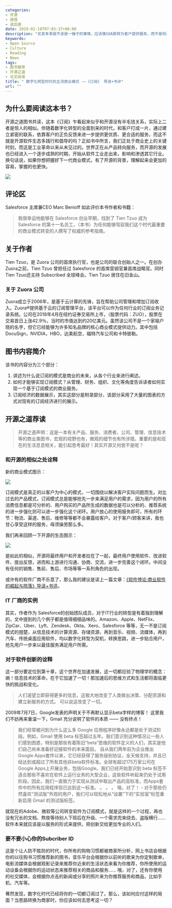 ```yaml
---
categories:
- 开源
- 感悟
- 读后感
date: 2019-02-18T07:03:37+08:00
description: "买卖本来就不该是一锤子的事情，应该像SOA那样为客户提供服务，而不是将所有的事情都暴露给客户，这和开源有着异曲同工之妙！建立共生的生态系统，你中有我，我中有你的共同进化的健壮系统。所以，了解下一代商业模式，该书绝对不能错过。"
keywords:
- Open Source
- Culture
- Reading
- News
tags:
- 图书推荐
- 开源之道
- 论文阅读
title: " 数字化转型时代的主流商业模式 ——《订阅》 导读+书评"
url: ""
---
```


## 为什么要阅读这本书？

开源之道图书共读，这本《订阅》乍看起来似乎和开源没有半毛钱关系，实际上二者是惊人的相似。伴随着数字化转型的全面到来的时代，和客户打成一片，通过建立紧密的联系，依靠客户的正负反馈来进一步提供更优质、更合适的服务，而这不就是开源软件生态多践行和倡导的吗？正如书中所言，我们正处于商业史上的关键时刻，而这是工业革命以来从未见过的。世界正在从产品转向服务，而开源的发展也已经进入一个逐步成熟的时期，开始从软件工业走出来，影响和渗透其它行业。换句话说，如果你想把握好下一代商业模式，有了开源的背景，理解起来会更加的容易，掌握的也更快。

![](https://2utfff4d3dkt3biit53nsvep-wpengine.netdna-ssl.com/wp-content/uploads/2018/06/book_review.png)

## 评论区

Salesforce 主席兼CEO Marc Benioff 如此评价本书作者和书籍：

> 我很幸运地能够在 Salesforce 创业早期，找到了 Tien Tzuo 成为 Salesforce 的第十一名员工，（本书）为任何能够驾驭我们这个时代最重要的商业模式转变的人撰写了权威的参考指南。


## 关于作者

Tien Tzuo，是 Zuora 公司的首席执行官，也是公司的联合创始人之一。在创办Zuora之前，Tien Tzuo 曾担任过 Salesforce 的首席营销官兼首席战略官。同时Tien Tzuo还主持 Subscribed 全球峰会。Tien Tzuo 居住在旧金山。

### 关于 Zuora 公司

Zuora成立于2006年，是基于云计算的先锋，旨在帮助公司管理和增加订阅收入。Zuora®提供基于云的订阅管理平台，该平台可以作为任何行业的订阅业务记录系统。公司在2018年4月在纽约证券交易所上市，（股票代码：ZUO），股票在交易首日上涨42.9％，当时的市值达到约20亿美元。虽然该公司不是一个家喻户晓的名字，但它已经能够为许多知名品牌的核心商业模式提供动力。其中包括DocuSign，NVIDIA，HBO，达美航空，福特汽车公司和卡特彼勒。

## 图书内容简介

该书的内容分为三个部分：

1. 讲述为什么说订阅的模式是商业的未来，从各个行业来进行阐述。
2. 如何才能够实现订阅模式？从管理、财务、组织、文化等角度告诉读者如何实现一个基于订阅模式的商业服务。
3. 订阅经济的数据展示，其实这部分是附录部分，该部分采用了大量的图表的方式对现有的订阅经济进行的展示。

## 开源之道荐读

> 开源之道声明：这是一本有关产品、服务、消费者、公司、管理、信息技术等的商业类图书，宏观的视野也有，微观的细节也有所涉猎。重要的是和现在的生活息息相关，能引起思考最好！其实开源又何尝不是呢？

### 和开源的相似之处诠释

新的商业模式图示：

![](https://www.zuora.com/wp-content/uploads/2018/05/dynamic.svg)

订阅模式是真正的以客户为中心的模式，一切围绕以解决客户实际问题而生。对比过去的产品模式，订阅模式总是能够抢先一步来满足用户的需求，因为用户的所有消费信息都是可分析的、用户购买的产品所生成的数据也是可以分析的、推荐系统的进一步强化则可以进一步强化这个闭环。用户放心的使用服务即可，所有的环节：物流、渠道、售后、维修等等都不会暴露给客户。对于客户/顾客来讲，我也甘心享受这样的服务，毋须操劳那么多。

我们再来回顾一下开源的生态图示：

![](images/book-reading/open_source_software_ecosystem.gif)

是如此的相似，开源将最终用户和开发者拉在了一起，最终用户使用软件、改进软件、提出反馈，进而和上游进行沟通、协商、交流，进一步完善这个闭环。中间没有任何的销售、售前、售后、市场等等一系列角色的出现。

或许有的软件厂商不乐意了，那么我的建议是读上一篇文章：[《软件悖论:商业软件的崛起与陨落》导读+书评](posts/paper_or_book_reading/the-software-paradox-book-review/)。

### IT 厂商的实例

其实，作者作为 Salesforce的创始团队成员，对于IT行业的转型是有着独到理解的，文中提到的几个例子都是值得细细品味的。Amazon、Apple、NetFlix、ZipCar、Uber、Lyft、Zendesk、Okta、Xero、Salesforce 等等，无一不是订阅模式的翘楚，从信息技术的计算资源、存储资源，再到音乐、视频、流媒体，再到汽车、传统桌面应用软件，均以数字化转型为契机，转换思路，进一步贴合用户，抢先用户一步来以最佳服务满足用户所需。

### 对于软件创新的诠释

这一部分要定位到第十章，这个世界在加速发展，这一切都应验了物理学的概念：熵！信息技术的革命，在于它加速了一切！那加速后的思维方式和生活都将面临更快的挑战和变化。

> 人们渴望立即获得更多的信息，这极大地改变了人类做出决策、分配资源和建立新服务的方式。 可以说这改变了一切。

2009年7月7日，Google发表的声明关于不再默认显示beta字样的博客！ 这里我们不妨再来重温一下，Gmail 充分说明了软件的本质 —— 没有终点！

> 我们经常被问到为什么这么多 Google 应用程序好像永远都是处于测试阶段。例如，Gmail 使用 beta 标签超过五年。我们意识到这种情况让一些人们感到困惑，特别是那些有着陈旧“beta”思维的软件定义的人们，其实是他们自己尚未准备好迎接软件的本来面目。
> 自从我们两年前为企业推出Google Apps套件以来，它已经获得了服务级别协议，全天候支持，并且已经达到或超过了所有其他非beta软件标准。全球有超过175万家公司在Google Apps上开展业务，包括Google。我们已经开始意识到 beta 标签不适合那些不喜欢在软件上运行业务的大型企业，这些软件听起来仍处于试用阶段。因此，我们一直致力于实现从测试中取出产品的高标准，而Apps套件中的所有应用程序现已达到这一标准。 。 。 。
> 哦，对了！ - 对于那些仍然喜欢“测试版”外观的用户，我们可以轻松地从“设置”下的“实验室”标签重新启用 Gmail 的测试版标签。

就现在的Adobe、微软等公司转变软件为订阅模式，就是这样的一个过程，再也没有冗长的文档、熬夜等待别人下班后在升级、一个需求兜来绕去、盗版横行...... 软件本来就应该是以服务的形式来提供，把创新交给更加专业的人们。

### 要不要小心你的Subcriber ID

这是个让人防不胜防的时代，你所有的购物习惯都被商家所分析，网上书店会根据你的以往购书习惯推荐新的图书，音乐平台会根据你以前听的歌来为你定制歌单，电影流媒体会根据观影记录来推荐你近来的生活状态来看为你推荐，你所使用的运动设备会根据你的运动状态来推荐相关的商品和服务...... 哦，对了，还有你使用的社交媒体，会根据你点击的新闻或分享的照片来为你推荐服务和商品，比如手机、汽车等。

蓦然发现，数字化时代已经将你的一切都订阅过了。那么，该如何应付这样的局面？当思路转换为商家时，你应该如何去思考这一切？
